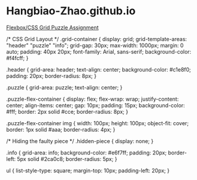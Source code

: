 # Hangbiao-Zhao.github.io

<p><a href="/BasicWebDev/Flexbox/CSS Grid Puzzle Assignment.html" target="black">Flexbox/CSS Grid Puzzle Assignment</a></p>
/* CSS Grid Layout */
.grid-container {
  display: grid;
  grid-template-areas:
    "header"
    "puzzle"
    "info";
  grid-gap: 30px;
  max-width: 1000px;
  margin: 0 auto;
  padding: 40px 20px;
  font-family: Arial, sans-serif;
  background-color: #f4fcff;
}

.header {
  grid-area: header;
  text-align: center;
  background-color: #c1e8f0;
  padding: 20px;
  border-radius: 8px;
}

.puzzle {
  grid-area: puzzle;
  text-align: center;
}

.puzzle-flex-container {
  display: flex;
  flex-wrap: wrap;
  justify-content: center;
  align-items: center;
  gap: 10px;
  padding: 15px;
  background-color: #fff;
  border: 2px solid #cce;
  border-radius: 8px;
}

.puzzle-flex-container img {
  width: 100px;
  height: 100px;
  object-fit: cover;
  border: 1px solid #aaa;
  border-radius: 4px;
}

/* Hiding the faulty piece */
.hidden-piece {
  display: none;
}

.info {
  grid-area: info;
  background-color: #e6f7ff;
  padding: 20px;
  border-left: 5px solid #2ca0c8;
  border-radius: 5px;
}

ul {
  list-style-type: square;
  margin-top: 10px;
  padding-left: 20px;
}
